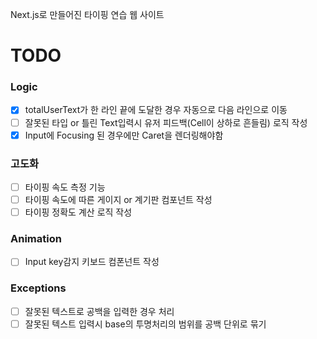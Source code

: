 Next.js로 만들어진 타이핑 연습 웹 사이트

# TODO 
### Logic
 - [x] totalUserText가 한 라인 끝에 도달한 경우 자동으로 다음 라인으로 이동
 - [ ] 잘못된 타입 or 틀린 Text입력시 유저 피드백(Cell이 상하로 흔들림) 로직 작성
 - [x] Input에 Focusing 된 경우에만 Caret을 렌더링해야함

### 고도화
 - [ ] 타이핑 속도 측정 기능
 - [ ] 타이핑 속도에 따른 게이지 or 계기판 컴포넌트 작성
 - [ ] 타이핑 정확도 계산 로직 작성 

### Animation
 - [ ] Input key감지 키보드 컴폰넌트 작성

### Exceptions
 - [ ] 잘못된 텍스트로 공백을 입력한 경우 처리
 - [ ] 잘못된 텍스트 입력시 base의 투명처리의 범위를 공백 단위로 묶기